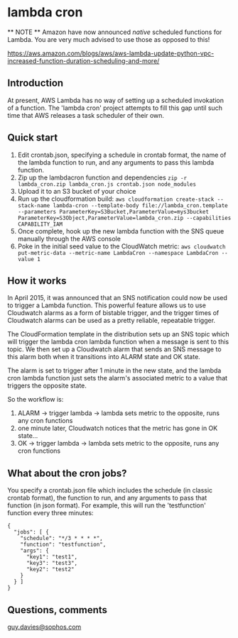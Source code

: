 # lambda cron #

** NOTE ** Amazon have now announced _native_ scheduled functions for Lambda. You are very much advised to use those as opposed to this!

https://aws.amazon.com/blogs/aws/aws-lambda-update-python-vpc-increased-function-duration-scheduling-and-more/



## Introduction ##

At present, AWS Lambda has no way of setting up a scheduled invokation of a function. The 'lambda cron' project attempts to fill this gap until such time that AWS releases a task scheduler of their own.

## Quick start ##

1. Edit crontab.json, specifying a schedule in crontab format, the name of the lambda function to run, and any arguments to pass this lambda function.
2. Zip up the lambdacron function and dependencies
``` zip -r lambda_cron.zip lambda_cron.js crontab.json node_modules ```
3. Upload it to an S3 bucket of your choice
3. Run up the cloudformation build:
```aws cloudformation create-stack --stack-name lambda-cron --template-body file://lambda_cron.template --parameters ParameterKey=S3Bucket,ParameterValue=mys3bucket ParameterKey=S3Object,ParameterValue=lambda_cron.zip --capabilities CAPABILITY_IAM```
4. Once complete, hook up the new lambda function with the SNS queue manually through the AWS console
5. Poke in the initial seed value to the CloudWatch metric: ```aws cloudwatch put-metric-data --metric-name LambdaCron --namespace LambdaCron --value 1```

## How it works ##

In April 2015, it was announced that an SNS notification could now be used to trigger a Lambda function. This powerful feature allows us to use Cloudwatch alarms as a form of bistable trigger, and the trigger times of Cloudwatch alarms can be used as a pretty reliable, repeatable trigger.

The CloudFormation template in the distribution sets up an SNS topic which will trigger the lambda cron lambda function when a message is sent to this topic. We then set up a Cloudwatch alarm that sends an SNS message to this alarm both when it transitions into ALARM state and OK state.

The alarm is set to trigger after 1 minute in the new state, and the lambda cron lambda function just sets the alarm's associated metric to a value that triggers the opposite state.

So the workflow is: 
1. ALARM -> trigger lambda -> lambda sets metric to the opposite, runs any cron functions
2. one minute later, Cloudwatch notices that the metric has gone in OK state...
3. OK -> trigger lambda -> lambda sets metric to the opposite, runs any cron functions

## What about the cron jobs? ##

You specify a crontab.json file which includes the schedule (in classic crontab format), the function to run, and any arguments to pass that function (in json format).
For example, this will run the 'testfunction' function every three minutes:

```
{
  "jobs": [ {
    "schedule": "*/3 * * * *",
    "function": "testfunction",
    "args": {
      "key1": "test1",
      "key3": "test3",
      "key2": "test2"
    }
  } ]
}
```

## Questions, comments ##
guy.davies@sophos.com
